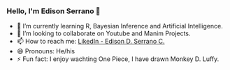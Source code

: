 ### Hello, I'm Edison Serrano 👋

<!--
**edserranoc/edserranoc** is a ✨ _special_ ✨ repository because its `README.md` (this file) appears on your GitHub profile.
Here are some ideas to get you started:
- 🔭 I’m currently working on ...
-->
- 🌱 I’m currently learning R, Bayesian Inference and Artificial Intelligence.
- 👯 I’m looking to collaborate on Youtube and Manim Projects.
- 📫 How to reach me: [LikedIn - Edison D. Serrano C.](https://www.linkedin.com/in/edison-david-serrano-cardenas-0a15081a8/)
- 😄 Pronouns: He/his
- ⚡ Fun fact: I enjoy wachting One Piece, I have drawn Monkey D. Luffy. 
<!--
- 🤔 I’m looking for help with Artificial Intelligence
- 💬 Ask me about Numerical Analysis.
-->
